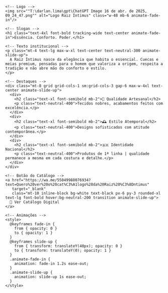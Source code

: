 <!DOCTYPE html>
<html lang="pt-br">
  <head>
    <meta charset="UTF-8" />
    <meta name="viewport" content="width=device-width, initial-scale=1.0"/>
    <title>Raiz Íntimus</title>
    <script src="https://cdn.tailwindcss.com"></script>
  </head>
  <body class="bg-neutral-950 text-white font-sans flex flex-col items-center justify-center min-h-screen px-4">

    <!-- Logo -->
    <img src=""T:\darlan.lima\gpt\ChatGPT Image 16 de abr. de 2025, 09_24_47.png"" alt="Logo Raiz Íntimus" class="w-48 mb-6 animate-fade-in"/>

    <!-- Slogan -->
    <h1 class="text-4xl font-bold tracking-wide text-center animate-fade-in">Essência. Conforto. Poder.</h1>

    <!-- Texto institucional -->
    <p class="mt-4 text-lg max-w-xl text-center text-neutral-300 animate-slide-up">
      A Raiz Íntimus nasce da elegância que habita o essencial. Cuecas e meias premium, pensadas para o homem que valoriza a origem, respeita a tradição e não abre mão do conforto e estilo.
    </p>

    <!-- Destaques -->
    <div class="mt-8 grid grid-cols-1 sm:grid-cols-3 gap-6 max-w-4xl text-center animate-slide-up">
      <div>
        <h2 class="text-xl font-semibold mb-2">🧵 Qualidade Artesanal</h2>
        <p class="text-neutral-400">Tecidos nobres, acabamentos feitos com excelência.</p>
      </div>
      <div>
        <h2 class="text-xl font-semibold mb-2">🕰️ Estilo Atemporal</h2>
        <p class="text-neutral-400">Designs sofisticados com atitude contemporânea.</p>
      </div>
      <div>
        <h2 class="text-xl font-semibold mb-2">🇧🇷 Identidade Nacional</h2>
        <p class="text-neutral-400">Produtos de 1ª linha | qualidade permanece a mesma em cada costura e detalhe.</p>
      </div>
    </div>

    <!-- Botão do Catálogo -->
    <a href="https://wa.me/55049988076934?text=Quero%20ver%20o%20cat%C3%A1logo%20da%20Raiz%20%C3%8Dntimus" 
       target="_blank"
       class="mt-10 inline-block bg-white text-black px-6 py-3 rounded-xl text-lg font-bold hover:bg-neutral-200 transition animate-slide-up">
      📲 Ver Catálogo Digital
    </a>

    <!-- Animações -->
    <style>
      @keyframes fade-in {
        from { opacity: 0 }
        to { opacity: 1 }
      }
      @keyframes slide-up {
        from { transform: translateY(40px); opacity: 0 }
        to { transform: translateY(0); opacity: 1 }
      }
      .animate-fade-in {
        animation: fade-in 1.2s ease-out;
      }
      .animate-slide-up {
        animation: slide-up 1s ease-out;
      }
    </style>

  </body>
</html>
